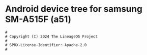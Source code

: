 # Android device tree for samsung SM-A515F (a51)

```
#
# Copyright (C) 2024 The LineageOS Project
#
# SPDX-License-Identifier: Apache-2.0
#
```
